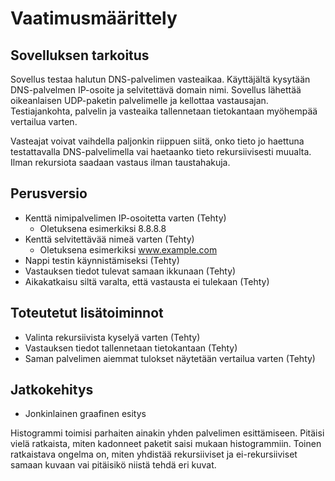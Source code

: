 # Vaatimusmäärittely

## Sovelluksen tarkoitus

Sovellus testaa halutun DNS-palvelimen vasteaikaa. Käyttäjältä kysytään DNS-palvelmen IP-osoite ja selvitettävä domain nimi. Sovellus lähettää oikeanlaisen UDP-paketin palvelimelle ja kellottaa vastausajan. Testiajankohta, palvelin ja vasteaika tallennetaan tietokantaan myöhempää vertailua varten.

Vasteajat voivat vaihdella paljonkin riippuen siitä, onko tieto jo haettuna testattavalla DNS-palvelimella vai haetaanko tieto rekursiivisesti muualta. Ilman rekursiota saadaan vastaus ilman taustahakuja.

## Perusversio

- Kenttä nimipalvelimen IP-osoitetta varten (Tehty)
  - Oletuksena esimerkiksi 8.8.8.8
- Kenttä selvitettävää nimeä varten (Tehty)
  - Oletuksena esimerkiksi www.example.com
- Nappi testin käynnistämiseksi (Tehty)
- Vastauksen tiedot tulevat samaan ikkunaan (Tehty)
- Aikakatkaisu siltä varalta, että vastausta ei tulekaan (Tehty)

## Toteutetut lisätoiminnot

- Valinta rekursiivista kyselyä varten (Tehty)
- Vastauksen tiedot tallennetaan tietokantaan (Tehty)
- Saman palvelimen aiemmat tulokset näytetään vertailua varten (Tehty)

## Jatkokehitys

- Jonkinlainen graafinen esitys

Histogrammi toimisi parhaiten ainakin yhden palvelimen esittämiseen. Pitäisi vielä ratkaista, miten kadonneet paketit saisi mukaan histogrammiin. Toinen ratkaistava ongelma on, miten yhdistää rekursiiviset ja ei-rekursiiviset samaan kuvaan vai pitäisikö niistä tehdä eri kuvat.

